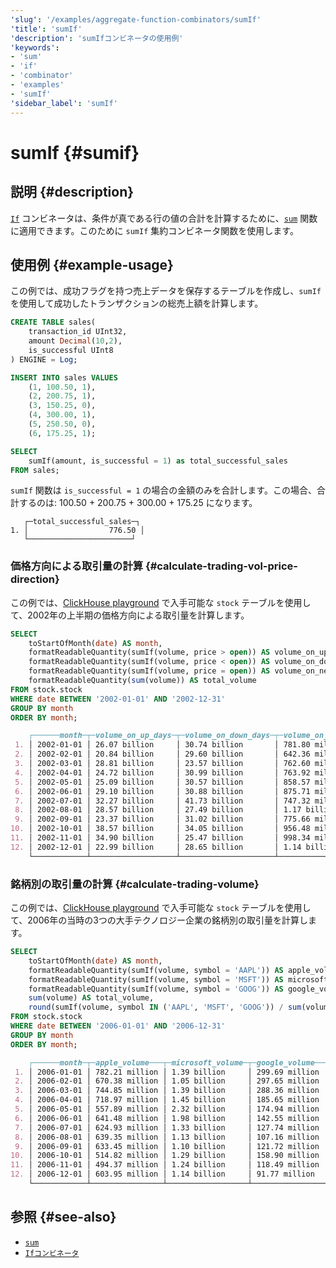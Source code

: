 ```yaml
---
'slug': '/examples/aggregate-function-combinators/sumIf'
'title': 'sumIf'
'description': 'sumIfコンビネータの使用例'
'keywords':
- 'sum'
- 'if'
- 'combinator'
- 'examples'
- 'sumIf'
'sidebar_label': 'sumIf'
---
```





# sumIf {#sumif}

## 説明 {#description}

[`If`](/sql-reference/aggregate-functions/combinators#-if) コンビネータは、条件が真である行の値の合計を計算するために、[`sum`](/sql-reference/aggregate-functions/reference/sum) 関数に適用できます。このために `sumIf` 集約コンビネータ関数を使用します。

## 使用例 {#example-usage}

この例では、成功フラグを持つ売上データを保存するテーブルを作成し、`sumIf` を使用して成功したトランザクションの総売上額を計算します。

```sql title="クエリ"
CREATE TABLE sales(
    transaction_id UInt32,
    amount Decimal(10,2),
    is_successful UInt8
) ENGINE = Log;

INSERT INTO sales VALUES
    (1, 100.50, 1),
    (2, 200.75, 1),
    (3, 150.25, 0),
    (4, 300.00, 1),
    (5, 250.50, 0),
    (6, 175.25, 1);

SELECT
    sumIf(amount, is_successful = 1) as total_successful_sales
FROM sales;
```

`sumIf` 関数は `is_successful = 1` の場合の金額のみを合計します。この場合、合計するのは: 100.50 + 200.75 + 300.00 + 175.25 になります。

```response title="レスポンス"
   ┌─total_successful_sales─┐
1. │                  776.50 │
   └───────────────────────┘
```

### 価格方向による取引量の計算 {#calculate-trading-vol-price-direction}

この例では、[ClickHouse playground](https://sql.clickhouse.com/) で入手可能な `stock` テーブルを使用して、2002年の上半期の価格方向による取引量を計算します。

```sql title="クエリ"
SELECT 
    toStartOfMonth(date) AS month,
    formatReadableQuantity(sumIf(volume, price > open)) AS volume_on_up_days,
    formatReadableQuantity(sumIf(volume, price < open)) AS volume_on_down_days,
    formatReadableQuantity(sumIf(volume, price = open)) AS volume_on_neutral_days,
    formatReadableQuantity(sum(volume)) AS total_volume
FROM stock.stock
WHERE date BETWEEN '2002-01-01' AND '2002-12-31'
GROUP BY month
ORDER BY month;
```

```markdown
    ┌──────month─┬─volume_on_up_days─┬─volume_on_down_days─┬─volume_on_neutral_days─┬─total_volume──┐
 1. │ 2002-01-01 │ 26.07 billion     │ 30.74 billion       │ 781.80 million         │ 57.59 billion │
 2. │ 2002-02-01 │ 20.84 billion     │ 29.60 billion       │ 642.36 million         │ 51.09 billion │
 3. │ 2002-03-01 │ 28.81 billion     │ 23.57 billion       │ 762.60 million         │ 53.14 billion │
 4. │ 2002-04-01 │ 24.72 billion     │ 30.99 billion       │ 763.92 million         │ 56.47 billion │
 5. │ 2002-05-01 │ 25.09 billion     │ 30.57 billion       │ 858.57 million         │ 56.52 billion │
 6. │ 2002-06-01 │ 29.10 billion     │ 30.88 billion       │ 875.71 million         │ 60.86 billion │
 7. │ 2002-07-01 │ 32.27 billion     │ 41.73 billion       │ 747.32 million         │ 74.75 billion │
 8. │ 2002-08-01 │ 28.57 billion     │ 27.49 billion       │ 1.17 billion           │ 57.24 billion │
 9. │ 2002-09-01 │ 23.37 billion     │ 31.02 billion       │ 775.66 million         │ 55.17 billion │
10. │ 2002-10-01 │ 38.57 billion     │ 34.05 billion       │ 956.48 million         │ 73.57 billion │
11. │ 2002-11-01 │ 34.90 billion     │ 25.47 billion       │ 998.34 million         │ 61.37 billion │
12. │ 2002-12-01 │ 22.99 billion     │ 28.65 billion       │ 1.14 billion           │ 52.79 billion │
    └────────────┴───────────────────┴─────────────────────┴────────────────────────┴───────────────┘
```

### 銘柄別の取引量の計算 {#calculate-trading-volume}

この例では、[ClickHouse playground](https://sql.clickhouse.com/) で入手可能な `stock` テーブルを使用して、2006年の当時の3つの大手テクノロジー企業の銘柄別の取引量を計算します。

```sql title="クエリ"
SELECT 
    toStartOfMonth(date) AS month,
    formatReadableQuantity(sumIf(volume, symbol = 'AAPL')) AS apple_volume,
    formatReadableQuantity(sumIf(volume, symbol = 'MSFT')) AS microsoft_volume,
    formatReadableQuantity(sumIf(volume, symbol = 'GOOG')) AS google_volume,
    sum(volume) AS total_volume,
    round(sumIf(volume, symbol IN ('AAPL', 'MSFT', 'GOOG')) / sum(volume) * 100, 2) AS major_tech_percentage
FROM stock.stock
WHERE date BETWEEN '2006-01-01' AND '2006-12-31'
GROUP BY month
ORDER BY month;
```

```markdown title="レスポンス"
    ┌──────month─┬─apple_volume───┬─microsoft_volume─┬─google_volume──┬─total_volume─┬─major_tech_percentage─┐
 1. │ 2006-01-01 │ 782.21 million │ 1.39 billion     │ 299.69 million │  84343937700 │                  2.93 │
 2. │ 2006-02-01 │ 670.38 million │ 1.05 billion     │ 297.65 million │  73524748600 │                  2.74 │
 3. │ 2006-03-01 │ 744.85 million │ 1.39 billion     │ 288.36 million │  87960830800 │                  2.75 │
 4. │ 2006-04-01 │ 718.97 million │ 1.45 billion     │ 185.65 million │  78031719800 │                  3.02 │
 5. │ 2006-05-01 │ 557.89 million │ 2.32 billion     │ 174.94 million │  97096584100 │                  3.14 │
 6. │ 2006-06-01 │ 641.48 million │ 1.98 billion     │ 142.55 million │  96304086800 │                  2.87 │
 7. │ 2006-07-01 │ 624.93 million │ 1.33 billion     │ 127.74 million │  79940921800 │                  2.61 │
 8. │ 2006-08-01 │ 639.35 million │ 1.13 billion     │ 107.16 million │  84251753200 │                  2.23 │
 9. │ 2006-09-01 │ 633.45 million │ 1.10 billion     │ 121.72 million │  82775234300 │                  2.24 │
10. │ 2006-10-01 │ 514.82 million │ 1.29 billion     │ 158.90 million │  93406712600 │                   2.1 │
11. │ 2006-11-01 │ 494.37 million │ 1.24 billion     │ 118.49 million │  90177365500 │                  2.06 │
12. │ 2006-12-01 │ 603.95 million │ 1.14 billion     │ 91.77 million  │  80499584100 │                  2.28 │
    └────────────┴────────────────┴──────────────────┴────────────────┴──────────────┴───────────────────────┘
```

## 参照 {#see-also}
- [`sum`](/sql-reference/aggregate-functions/reference/sum)
- [`Ifコンビネータ`](/sql-reference/aggregate-functions/combinators#-if)
